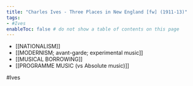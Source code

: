 ```yaml
---
title: "Charles Ives - Three Places in New England [fw] (1911-13)"
tags:
- #Ives   
enableToc: false # do not show a table of contents on this page
---
```


- [[NATIONALISM]]
- [[MODERNISM; avant-garde; experimental music]]
- [[MUSICAL BORROWING]]
- [[PROGRAMME MUSIC (vs Absolute music)]]

#Ives